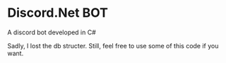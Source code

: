 # Discord.Net BOT
 A discord bot developed in C#

Sadly, I lost the db structer. Still, feel free to use some of this code if you want.